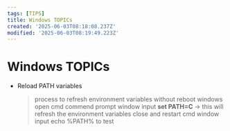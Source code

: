 ```yaml
---
tags: [TIPS]
title: Windows TOPICs
created: '2025-06-03T08:18:08.237Z'
modified: '2025-06-03T08:19:49.223Z'
---
```


# Windows TOPICs

- Reload PATH variables

  > process to refresh environment variables without reboot windows
  open cmd commend prompt window
  input **set PATH=C** -> this will refresh the environment variables
  close and restart cmd window
  input echo %PATH% to test
